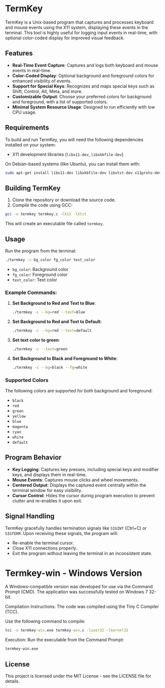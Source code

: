 
# TermKey

TermKey is a Unix-based program that captures and processes keyboard and mouse events using the X11 system, displaying these events in the terminal. This tool is highly useful for logging input events in real-time, with optional color-coded display for improved visual feedback.

## Features

- **Real-Time Event Capture**: Captures and logs both keyboard and mouse events in real-time.
- **Color-Coded Display**: Optional background and foreground colors for enhanced visibility of events.
- **Support for Special Keys**: Recognizes and maps special keys such as Shift, Control, Alt, Meta, and more.
- **Customizable Output**: Choose your preferred colors for background and foreground, with a list of supported colors.
- **Minimal System Resource Usage**: Designed to run efficiently with low CPU usage.

## Requirements

To build and run TermKey, you will need the following dependencies installed on your system:

- X11 development libraries (`libx11-dev`, `libxkbfile-dev`)

On Debian-based systems (like Ubuntu), you can install them with:

```bash
sudo apt-get install libx11-dev libxkbfile-dev libxtst-dev x11proto-dev libxext-dev
```

## Building TermKey

1. Clone the repository or download the source code.
2. Compile the code using GCC:

```bash
gcc -o termkey termkey.c -lX11 -lXtst
```

This will create an executable file called `termkey`.

## Usage

Run the program from the terminal:

```bash
./termkey -c bg_color fg_color text_color
```

- `bg_color`: Background color
- `fg_color`: Foreground color
- `text_color`: Text color

### Example Commands:

1. **Set Background to Red and Text to Blue**:
   ```bash
   ./termkey -c --bg=red --text=blue
   ```

2. **Set Background to Red and Text to Default**:
   ```bash
   ./termkey -c --bg=red --text=default
   ```

3. **Set text color to green**:
   ```bash
   ./termkey -c --text=green
   ```
   
4. **Set Background to Black and Foreground to White**:
   ```bash
   ./termkey -c --bg=black --fg=white
   ```

### Supported Colors

The following colors are supported for both background and foreground:

- `black`
- `red`
- `green`
- `yellow`
- `blue`
- `magenta`
- `cyan`
- `white`
- `default`

## Program Behavior

- **Key Logging**: Captures key presses, including special keys and modifier keys, and displays them in real-time.
- **Mouse Events**: Captures mouse clicks and wheel movements.
- **Centered Output**: Displays the captured event centrally within the terminal window for easy visibility.
- **Cursor Control**: Hides the cursor during program execution to prevent clutter and re-enables it upon exit.

## Signal Handling

TermKey gracefully handles termination signals like `SIGINT` (Ctrl+C) or `SIGTERM`. Upon receiving these signals, the program will:

- Re-enable the terminal cursor.
- Close X11 connections properly.
- Exit the program without leaving the terminal in an inconsistent state.

# Termkey-win - Windows Version
A Windows-compatible version was developed for use via the Command Prompt (CMD). The application was successfully tested on Windows 7 32-bit.

Compilation Instructions:
The code was compiled using the Tiny C Compiler (TCC).

Use the following command to compile:
```cmd
tcc -o termkey-win.exe termkey-win.c -luser32 -lkernel32
```

Execution:
Run the executable from the Command Prompt:
```cmd
termkey-win.exe
```

## License

This project is licensed under the MIT License - see the LICENSE file for details.
